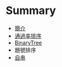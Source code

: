 # Summary

* [簡介](README.md)
* [通過率排序](tong_guo_lv_pai_xu.md)
* [BinaryTree](binarytree.md)
* 題號排序
* [自串](zi_chuan.md)

